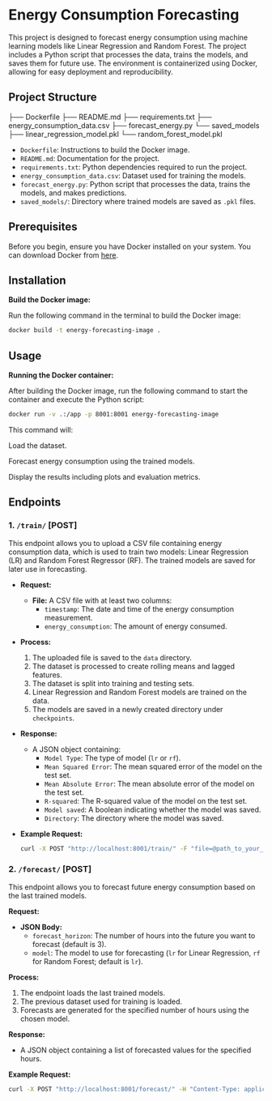 # Energy Consumption Forecasting

This project is designed to forecast energy consumption using machine learning models like Linear Regression and Random Forest. The project includes a Python script that processes the data, trains the models, and saves them for future use. The environment is containerized using Docker, allowing for easy deployment and reproducibility.

## Project Structure


├── Dockerfile
├── README.md
├── requirements.txt
├── energy_consumption_data.csv
├── forecast_energy.py
└── saved_models
├── linear_regression_model.pkl
└── random_forest_model.pkl


- `Dockerfile`: Instructions to build the Docker image.
- `README.md`: Documentation for the project.
- `requirements.txt`: Python dependencies required to run the project.
- `energy_consumption_data.csv`: Dataset used for training the models.
- `forecast_energy.py`: Python script that processes the data, trains the models, and makes predictions.
- `saved_models/`: Directory where trained models are saved as `.pkl` files.

## Prerequisites

Before you begin, ensure you have Docker installed on your system. You can download Docker from [here](https://www.docker.com/products/docker-desktop).

## Installation


**Build the Docker image:**

Run the following command in the terminal to build the Docker image:

  ```bash
  docker build -t energy-forecasting-image .
  ```

## Usage

**Running the Docker container:**

After building the Docker image, run the following command to start the container and execute the Python script:

  ```bash
  docker run -v .:/app -p 8001:8001 energy-forecasting-image
  ```

  This command will:

  Load the dataset. 

  Forecast energy consumption using the trained models.

  Display the results including plots and evaluation metrics.


## Endpoints

### 1. `/train/` [POST]
This endpoint allows you to upload a CSV file containing energy consumption data, which is used to train two models: Linear Regression (LR) and Random Forest Regressor (RF). The trained models are saved for later use in forecasting.

- **Request:**
  - **File:** A CSV file with at least two columns:
    - `timestamp`: The date and time of the energy consumption measurement.
    - `energy_consumption`: The amount of energy consumed.

- **Process:**
  1. The uploaded file is saved to the `data` directory.
  2. The dataset is processed to create rolling means and lagged features.
  3. The dataset is split into training and testing sets.
  4. Linear Regression and Random Forest models are trained on the data.
  5. The models are saved in a newly created directory under `checkpoints`.

- **Response:**
  - A JSON object containing:
    - `Model Type`: The type of model (`lr` or `rf`).
    - `Mean Squared Error`: The mean squared error of the model on the test set.
    - `Mean Absolute Error`: The mean absolute error of the model on the test set.
    - `R-squared`: The R-squared value of the model on the test set.
    - `Model saved`: A boolean indicating whether the model was saved.
    - `Directory`: The directory where the model was saved.

- **Example Request:**
  ```bash
  curl -X POST "http://localhost:8001/train/" -F "file=@path_to_your_file/energy_consumption_data.csv"
  ```

### 2. `/forecast/` [POST]
This endpoint allows you to forecast future energy consumption based on the last trained models.

**Request:**

- **JSON Body:**
  - `forecast_horizon`: The number of hours into the future you want to forecast (default is 3).
  - `model`: The model to use for forecasting (`lr` for Linear Regression, `rf` for Random Forest; default is `lr`).

**Process:**

1. The endpoint loads the last trained models.
2. The previous dataset used for training is loaded.
3. Forecasts are generated for the specified number of hours using the chosen model.

**Response:**

- A JSON object containing a list of forecasted values for the specified hours.

**Example Request:**

```bash
curl -X POST "http://localhost:8001/forecast/" -H "Content-Type: application/json" -d '{"forecast_horizon": 3, "model": "lr"}'
